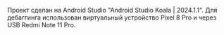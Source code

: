 Проект сделан на Android Studio "Android Studio Koala | 2024.1.1".
Для дебаггинга использован виртуальный устройство Pixel 8 Pro и через USB Redmi Note 11 Pro.
